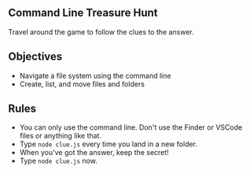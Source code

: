 ## Command Line Treasure Hunt

Travel around the game to follow the clues to the answer.

## Objectives

- Navigate a file system using the command line
- Create, list, and move files and folders

## Rules

- You can only use the command line. Don't use the Finder or VSCode files or anything like that.
- Type `node clue.js` every time you land in a new folder.
- When you've got the answer, keep the secret!
- Type `node clue.js` now.
